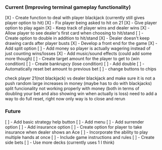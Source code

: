 ### Current (Improving terminal gameplay functionality)

[X] - Create function to deal with player blackjack (currently still gives player option to hit)
[X] - Fix player being asked to hit on 21
[X] - Give player option to play again
[X] - Keep track of player wins and dealer wins 
[X] - Allow player to see dealer's first card when choosing to hit/stand
[ ] - Create option to double in addition to hit/stand
[X] - Dealer doesn't keep drawing cards after player busts
[X] - Develop a front end for the game
[X] - Add split option
[ ] - Add money so player is actually wagering instead of just counting wins/losses
[X] - Add music/sound effects (could add some more though)
[ ] - Create target amount for the player to get to (win condition)
[ ] - Create bankrupcy (lose condition)
[ ] - Add double
[ ] - Automatically reset bet amount to previous bet
[ ] - change buttons to chips 

check player 21(not blackjack) vs dealer blackjack and make sure it is not a push
random large increases in money (maybe has to do with blackjacks)
split funcionality not working properly with money (both in terms of doubling your bet and also showing win when actually is loss)
need to add a way to do full reset, right now only way is to close and rerun



### Future 
[ ] - Add basic strategy help button
[ ] - Add menu
[ ] - Add surrender option
[ ] - Add insurance option
[ ] - Create option for player to take insurance when dealer shows an Ace
[ ] - Incorporate the ability to play multiple hands at once
[ ] - Include game instructions and rules
[ ] - Create side bets
[ ] - Use more decks (currently uses 1 I think)
